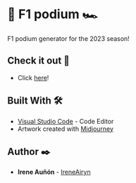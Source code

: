 # 🏁 F1 podium 🏎️

F1 podium generator for the 2023 season!

## Check it out 👀

*  Click [here](https://ireneairyn.github.io/F1-podium/)!

## Built With 🛠️

* [Visual Studio Code](https://code.visualstudio.com/) - Code Editor
* Artwork created with [Midjourney](https://www.midjourney.com/) 

## Author ✒️

* **Irene Auñón** - [IreneAiryn](https://github.com/IreneAiryn)